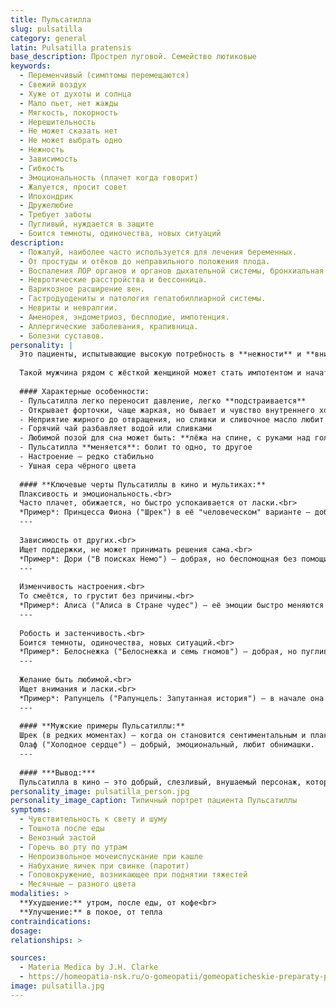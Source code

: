 ```yaml
---
title: Пульсатилла
slug: pulsatilla
category: general
latin: Pulsatilla pratensis
base_description: Прострел луговой. Семейство лютиковые 
keywords: 
  - Переменчивый (симптомы перемещаются)
  - Свежий воздух
  - Хуже от духоты и солнца
  - Мало пьет, нет жажды
  - Мягкость, покорность
  - Нерешительность
  - Не может сказать нет
  - Не может выбрать одно
  - Нежность
  - Зависимость
  - Гибкость
  - Эмоциональность (плачет когда говорит)
  - Жалуется, просит совет
  - Ипохондрик
  - Дружелюбие
  - Требует заботы
  - Пугливый, нуждается в защите
  - Боится темноты, одиночества, новых ситуаций
description: 
  - Пожалуй, наиболее часто используется для лечения беременных. 
  - От простуды и отёков до неправильного положения плода.
  - Воспаления ЛОР органов и органов дыхательной системы, бронхиальная астма.
  - Невротические расстройства и бессонница.
  - Варикозное расширение вен.
  - Гастродуодениты и патология гепатобиллиарной системы.
  - Невриты и невралгии.
  - Аменорея, эндометриоз, бесплодие, импотенция.
  - Аллергические заболевания, крапивница.
  - Болезни суставов.
personality: |
  Это пациенты, испытывающие высокую потребность в **нежности** и **внимании**. Именно они требуют их **обнять**, сказать им, что любишь, **пожалеть**.
  
  Такой мужчина рядом с жёсткой женщиной может стать импотентом и начать искать сочувствия у своих друзей. Так же и женщина. Она испытывает потребность в уверенном мужчине, но избыточная его жёсткость приведёт её к подруге.
  
  #### Характерные особенности:
  - Пульсатилла легко переносит давление, легко **подстраивается**
  - Открывает форточки, чаще жаркая, но бывает и чувство внутреннего холода
  - Неприятие жирного до отвращения, но сливки и сливочное масло любит
  - Горячий чай разбавляет водой или сливками
  - Любимой позой для сна может быть: **лёжа на спине, с руками над головой**
  - Пульсатилла **меняется**: болит то одно, то другое
  - Настроение – редко стабильно
  - Ушная сера чёрного цвета 
  
  #### **Ключевые черты Пульсатиллы в кино и мультиках:**
  Плаксивость и эмоциональность.<br>
  Часто плачет, обижается, но быстро успокаивается от ласки.<br>
  *Пример*: Принцесса Фиона ("Шрек") в её "человеческом" варианте – добрая, но склонная к слезам и переменам настроения.
  ---
  
  Зависимость от других.<br>
  Ищет поддержки, не может принимать решения сама.<br>
  *Пример*: Дори ("В поисках Немо") – добрая, но беспомощная без помощи друзей.
  ---
  
  Изменчивость настроения.<br>
  То смеётся, то грустит без причины.<br>
  *Пример*: Алиса ("Алиса в Стране чудес") – её эмоции быстро меняются в зависимости от обстоятельств.
  ---
  
  Робость и застенчивость.<br>
  Боится темноты, одиночества, новых ситуаций.<br>
  *Пример*: Белоснежка ("Белоснежка и семь гномов") – добрая, но пугливая и нуждается в защите.
  ---
  
  Желание быть любимой.<br>
  Ищет внимания и ласки.<br>
  *Пример*: Рапунцель ("Рапунцель: Запутанная история") – в начале она наивная, добрая и очень привязана к "матушке".
  ---
  
  #### **Мужские примеры Пульсатиллы:**
  Шрек (в редких моментах) – когда он становится сентиментальным и плаксивым.
  Олаф ("Холодное сердце") – добрый, эмоциональный, любит обнимашки.
  ---
  
  #### ***Вывод:***
  Пульсатилла в кино – это добрый, слезливый, внушаемый персонаж, который ищет любви и поддержки. 
personality_image: pulsatilla_person.jpg
personality_image_caption: Типичный портрет пациента Пульсатиллы
symptoms:
  - Чувствительность к свету и шуму
  - Тошнота после еды
  - Венозный застой
  - Горечь во рту по утрам
  - Непроизвольное мочеиспускание при кашле
  - Набухание яичек при свинке (паротит)
  - Головокружение, возникающее при поднятии тяжестей
  - Месячные – разного цвета
modalities: >
  **Ухудшение:** утром, после еды, от кофе<br>
  **Улучшение:** в покое, от тепла
contraindications: 
dosage: 
relationships: >

sources:
  - Materia Medica by J.H. Clarke
  - https://homeopatia-nsk.ru/o-gomeopatii/gomeopaticheskie-preparaty-prosto-i-ponyatno/352-pulsatilla-v-gomeopatii-pulsatilla-pratensis.html
image: pulsatilla.jpg
---
```

